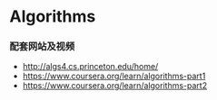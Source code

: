 # Algorithms
### 配套网站及视频
 * http://algs4.cs.princeton.edu/home/</br>
 * https://www.coursera.org/learn/algorithms-part1</br>
 * https://www.coursera.org/learn/algorithms-part2</br>
